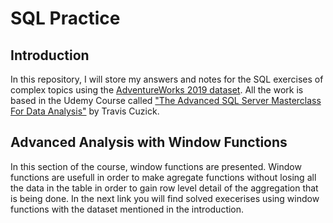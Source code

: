 # SQL Practice

## Introduction

In this repository, I will store my answers and notes for the SQL exercises of complex topics using the [AdventureWorks 2019 dataset](https://learn.microsoft.com/en-us/sql/samples/adventureworks-install-configure?view=sql-server-ver16&tabs=ssms). All the work is based in the Udemy Course called ["The Advanced SQL Server Masterclass For Data Analysis"](https://www.udemy.com/share/104Od23@rKxQZQyo2g23LNvR2QAnhd3j4gzS7NKmDhUg0J4EoTtFLc_kIgSy7fVvSmsusTuj5g==/) by Travis Cuzick.

## Advanced Analysis with Window Functions

In this section of the course, window functions are presented. Window functions are usefull in order to make agregate functions without losing all the data in the table in order to gain row level detail of the aggregation that is being done.
In the next link you will find solved execerises using window functions with the dataset mentioned in the introduction.

 
